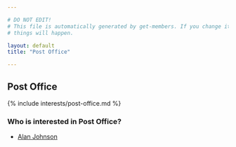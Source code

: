 ```yaml
---

# DO NOT EDIT!
# This file is automatically generated by get-members. If you change it, bad
# things will happen.

layout: default
title: "Post Office"

---
```


## Post Office

{% include interests/post-office.md %}

### Who is interested in Post Office?


* [Alan Johnson](/members/alan-johnson.html)
